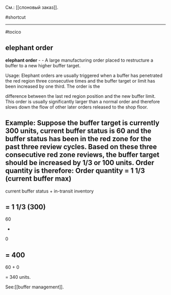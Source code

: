 См.: [[слоновый заказ]].

#shortcut




<hr/>

#tocico

## elephant order

<b>elephant order</b> -  - A large manufacturing order placed to restructure a buffer to a new higher buffer target.



Usage: Elephant orders are usually triggered when a buffer has penetrated the red region three consecutive times and the buffer target or limit has been increased by one third. The order is the 


difference between the last red region position and the new buffer limit.  This order is usually significantly larger than a normal order and therefore slows down the flow of other later orders released to the shop floor. 

Example:  Suppose the buffer target is currently 300 units, current buffer status is 60 and the buffer status has been in the red zone for the past three review cycles.  Based on these three consecutive red zone reviews, the buffer target should be increased by 1/3 or 100 units.  Order quantity is therefore: Order quantity =
1 1/3 (current buffer max)
-
current buffer status
+
in-transit inventory 




  
=
1 1/3 (300)
 -
 60

+
0

 =
 400
  -
  60
 +
0

  =
 340 units. 
 



See:[[buffer management]].
